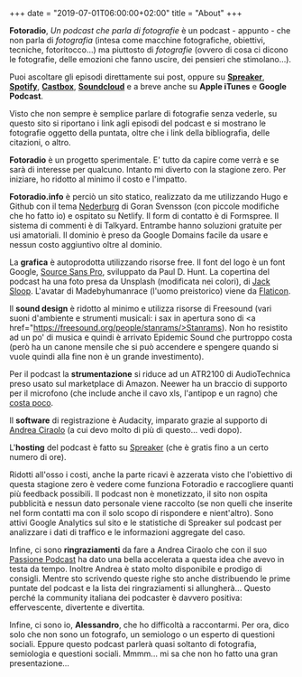 +++
date = "2019-07-01T06:00:00+02:00"
title = "About"
+++

**Fotoradio**, _Un podcast che parla di fotografie_ è un podcast - appunto - che non parla di _fotografia_ (intesa come macchine fotografiche, obiettivi, tecniche, fotoritocco...) ma piuttosto di _fotografie_ (ovvero di cosa ci dicono le fotografie, delle emozioni che fanno uscire, dei pensieri che stimolano...).

Puoi ascoltare gli episodi direttamente sui post, oppure su <a href="https://www.spreaker.com/show/fotoradio-un-podcast-sulle-fotografie">**Spreaker**</a>, <a href="https://open.spotify.com/show/3dzBBFOJD2gaz2pRdhlzYh">**Spotify**</a>, <a href="https://castbox.fm/channel/Fotoradio-un-podcast-sulle-fotografie-id2203635?country=it">**Castbox**</a>, <a href="https://soundcloud.com/user-153455998Q">**Soundcloud**</a> e a breve anche su **Apple iTunes** e **Google Podcast**.

Visto che non sempre è semplice parlare di fotografie senza vederle, su questo sito si riportano i link agli episodi del podcast e si mostrano le fotografie oggetto della puntata, oltre che i link della bibliografia, delle citazioni, o altro.

**Fotoradio** è un progetto sperimentale. E' tutto da capire come verrà e se sarà di interesse per qualcuno. Intanto mi diverto con la stagione zero.
Per iniziare, ho ridotto al minimo il costo e l'impatto.

**Fotoradio.info** è perciò un sito statico, realizzato da me utilizzando Hugo e Github con il tema <a href="https://themes.gohugo.io/hugo-nederburg-theme/">Nederburg</a> di Goran Svensson (con piccole modifiche che ho fatto io) e ospitato su Netlify.
Il form di contatto è di Formspree. Il sistema di commenti è di Talkyard. Entrambe hanno soluzioni gratuite per usi amatoriali.
Il dominio è preso da Google Domains facile da usare e nessun costo aggiuntivo oltre al dominio.

La **grafica** è autoprodotta utilizzando risorse free. Il font del logo è un font Google, <a href="https://fonts.google.com/specimen/Source+Sans+Pro">Source Sans Pro</a>, sviluppato da Paul D. Hunt. La copertina del podcast ha una foto presa da Unsplash (modificata nei colori), di <a href="https://unsplash.com/@jacksloop">Jack Sloop</a>.
L'avatar di Madebyhumanrace (l'uomo preistorico) viene da <a href="https://www.flaticon.com">Flaticon</a>.

Il **sound design** è ridotto al minimo e utilizza risorse di Freesound (vari suoni d'ambiente e strumenti musicali: i sax in apertura sono di <a href="https://freesound.org/people/stanrams/>Stanrams</a>).
Non ho resistito ad un po' di musica e quindi è arrivato Epidemic Sound che purtroppo costa (però ha un canone mensile che si può accendere e spengere quando si vuole quindi alla fine non è un grande investimento).

Per il podcast la **strumentazione** si riduce ad un ATR2100 di AudioTechnica preso usato sul marketplace di Amazon. Neewer ha un braccio di supporto per il microfono (che include anche il cavo xls, l'antipop e un ragno) che <a href="https://www.amazon.it/gp/product/B01HTI2MRO/ref=ppx_yo_dt_b_asin_title_o03_s01?ie=UTF8&psc=1">costa poco</a>.

Il **software** di registrazione è Audacity, imparato grazie al supporto di <a href="https://www.officine.me/">Andrea Ciraolo</a> (a cui devo molto di più di questo... vedi dopo).

L'**hosting** del podcast è fatto su <a href="https://www.spreaker.com/">Spreaker</a> (che è gratis fino a un certo numero di ore).

Ridotti all'osso i costi, anche la parte ricavi è azzerata visto che l'obiettivo di questa stagione zero è vedere come funziona Fotoradio e raccogliere quanti più feedback possibili.
Il podcast non è monetizzato, il sito non ospita pubblicità e nessun dato personale viene raccolto (se non quelli che inserite nel form contatti ma con il solo scopo di rispondere e nient'altro). Sono attivi Google Analytics sul sito e le statistiche di Spreaker sul podcast per analizzare i dati di traffico e le informazioni aggregate del caso.

Infine, ci sono **ringraziamenti** da fare a Andrea Ciraolo che con il suo <a href="https://www.spreaker.com/show/passione-podcast">Passione Podcast</a> ha dato una bella accelerata a questa idea che avevo in testa da tempo. Inoltre Andrea è stato molto disponibile e prodigo di consigli.
Mentre sto scrivendo queste righe sto anche distribuendo le prime puntate del podcast e la lista dei ringraziamenti si allungherà... Questo perché la community italiana dei podcaster è davvero positiva: effervescente, divertente e divertita.

Infine, ci sono io, **Alessandro**, che ho difficoltà a raccontarmi. Per ora, dico solo che non sono un fotografo, un semiologo o un esperto di questioni sociali. Eppure questo podcast parlerà quasi soltanto di fotografia, semiologia e questioni sociali. Mmmm... mi sa che non ho fatto una gran presentazione...
